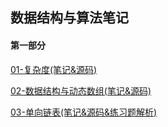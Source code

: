 ## 数据结构与算法笔记

#### 第一部分

[01-复杂度(笔记&源码)](https://github.com/MSTGit/Algorithm/blob/master/ComplexityDemo/Complexity.md)

[02-数据结构与动态数组(笔记&源码)](https://github.com/MSTGit/Algorithm/blob/master/ArrayListDemo/02-%E6%95%B0%E6%8D%AE%E7%BB%93%E6%9E%84%E4%B8%8E%E5%8A%A8%E6%80%81%E6%95%B0%E7%BB%84.md)

[03-单向链表(笔记&源码&练习题解析)](https://github.com/MSTGit/Algorithm/blob/master/LinkedListDemo/%E5%8D%95%E5%90%91%E9%93%BE%E8%A1%A8.md)

